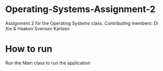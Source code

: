 # Operating-Systems-Assignment-2
Assignment 2 for the Operating Systems class. Contributing members: Di Xie &amp; Haakon Svensen Karlsen

# How to run
Run the Main class to run the application
